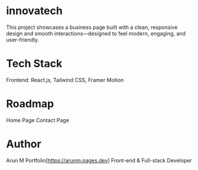 # innovatech
This project showcases a business page built with a clean, responsive design and smooth interactions—designed to feel modern, engaging, and user-friendly.

# Tech Stack
 Frontend: React.js, Tailwind CSS, Framer Motion

# Roadmap
 Home Page
 Contact Page

# Author
Arun M
Portfolio[https://arunm.pages.dev]
Front-end & Full-stack Developer
